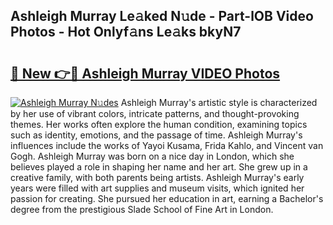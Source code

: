 ## Ashleigh Murray Le𝚊ked N𝚞de - Part-lOB Video Photos - Hot Onlyf𝚊ns Le𝚊ks bkyN7

# <h2><a href="http://ab90549.deff.icu/?id=Ashleigh+Murray">🔗 New 👉🔴 Ashleigh Murray VIDEO Photos</a></h2>

[![Ashleigh Murray N𝚞des](https://i.imgur.com/rIISA9y.gif)](http://ab90549.deff.icu/?id=Ashleigh+Murray)
Ashleigh Murray's artistic style is characterized by her use of vibrant colors, intricate patterns, and thought-provoking themes. Her works often explore the human condition, examining topics such as identity, emotions, and the passage of time. Ashleigh Murray's influences include the works of Yayoi Kusama, Frida Kahlo, and Vincent van Gogh. Ashleigh Murray was born on a nice day in London, which she believes played a role in shaping her name and her art. She grew up in a creative family, with both parents being artists. Ashleigh Murray's early years were filled with art supplies and museum visits, which ignited her passion for creating. She pursued her education in art, earning a Bachelor's degree from the prestigious Slade School of Fine Art in London.
